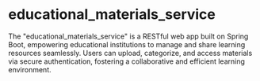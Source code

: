 # educational_materials_service
The "educational_materials_service" is a RESTful web app built on Spring Boot, empowering educational institutions to manage and share learning resources seamlessly. Users can upload, categorize, and access materials via secure authentication, fostering a collaborative and efficient learning environment.
